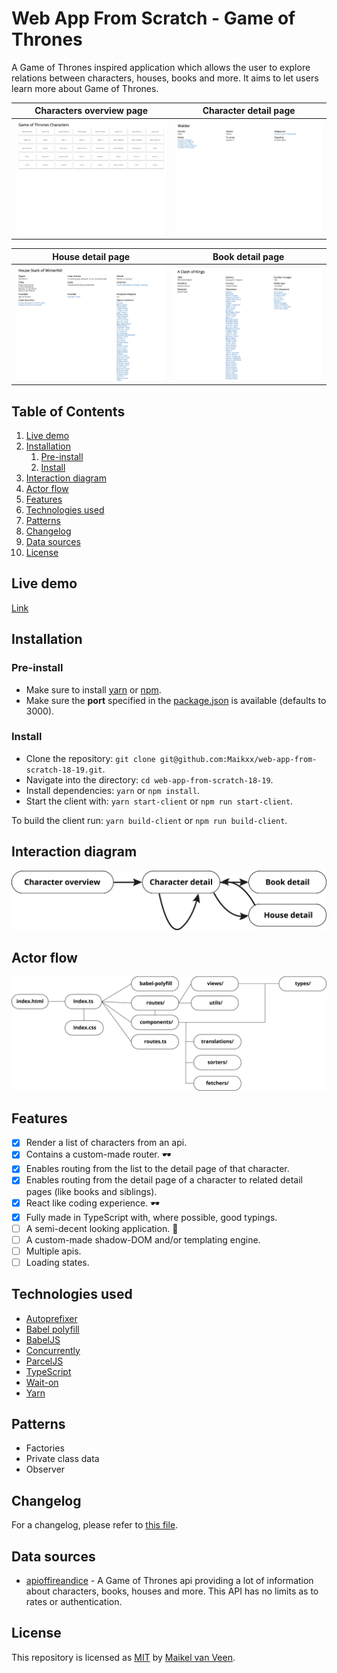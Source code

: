 # Web App From Scratch - Game of Thrones

A Game of Thrones inspired application which allows the user to explore relations between characters, houses, books and more. It aims to let users learn more about Game of Thrones.

Characters overview page | Character detail page
:-------------------------:|:-------------------------:
![](docs/characters.png) | ![](docs/character.png)

House detail page | Book detail page
:-------------------------:|:-------------------------:
![](docs/house.png) | ![](docs/book.png)

## Table of Contents

1. [Live demo](#live-demo)
2. [Installation](#installation)
    1. [Pre-install](#pre-install)
    2. [Install](#install)
3. [Interaction diagram](#interaction-diagram)
4. [Actor flow](#actor-flow)
5. [Features](#features)
6. [Technologies used](#technologies-used)
7. [Patterns](#patterns)
8. [Changelog](#changelog)
9. [Data sources](#data-sources)
10. [License](#license)

## Live demo

[Link](https://web-app-from-scratch.netlify.com/)

## Installation

### Pre-install

* Make sure to install [yarn](https://yarnpkg.com/en/) or [npm](https://www.npmjs.com).
* Make sure the **port** specified in the [package.json](package.json) is available (defaults to 3000).

### Install

* Clone the repository: `git clone git@github.com:Maikxx/web-app-from-scratch-18-19.git`.
* Navigate into the directory: `cd web-app-from-scratch-18-19`.
* Install dependencies: `yarn` or `npm install`.
* Start the client with: `yarn start-client` or `npm run start-client`.

To build the client run: `yarn build-client` or `npm run build-client`.

## Interaction diagram

![Interaction diagram](docs/interaction-diagram.png)

## Actor flow

![Actor flow](docs/actor_flow.png)

## Features

- [x] Render a list of characters from an api.
- [x] Contains a custom-made router. 🕶️
- [x] Enables routing from the list to the detail page of that character.
- [x] Enables routing from the detail page of a character to related detail pages (like books and siblings).
- [x] React like coding experience. 🕶️
- [x] Fully made in TypeScript with, where possible, good typings.
- [ ] A semi-decent looking application. 🙈
- [ ] A custom-made shadow-DOM and/or templating engine.
- [ ] Multiple apis.
- [ ] Loading states.

## Technologies used

* [Autoprefixer](https://www.npmjs.com/package/autoprefixer)
* [Babel polyfill](https://www.npmjs.com/package/babel-polyfill)
* [BabelJS](https://babeljs.io)
* [Concurrently](https://www.npmjs.com/package/concurrently)
* [ParcelJS](https://parceljs.org)
* [TypeScript](https://www.typescriptlang.org)
* [Wait-on](https://www.npmjs.com/package/wait-on)
* [Yarn](https://yarnpkg.com/en/)

## Patterns

* Factories
* Private class data
* Observer

## Changelog

For a changelog, please refer to [this file](./CHANGELOG.md).

## Data sources

* [apioffireandice](https://anapioficeandfire.com/) - A Game of Thrones api providing a lot of information about characters, books, houses and more. This API has no limits as to rates or authentication.

## License

This repository is licensed as [MIT](LICENSE) by [Maikel van Veen](https://github.com/maikxx).